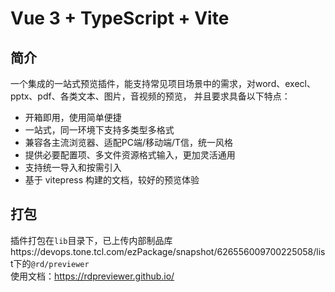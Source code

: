 # Vue 3 + TypeScript + Vite


## 简介
一个集成的一站式预览插件，能支持常见项目场景中的需求，对word、execl、pptx、pdf、各类文本、图片，音视频的预览，
并且要求具备以下特点：

- 开箱即用，使用简单便捷
- 一站式，同一环境下支持多类型多格式
- 兼容各主流浏览器、适配PC端/移动端/T信，统一风格
- 提供必要配置项、多文件资源格式输入，更加灵活通用
- 支持统一导入和按需引入
- 基于 vitepress 构建的文档，较好的预览体验

## 打包
插件打包在`lib`目录下，已上传内部制品库https://devops.tone.tcl.com/ezPackage/snapshot/626556009700225058/list下的`@rd/previewer`  
使用文档：https://rdpreviewer.github.io/

